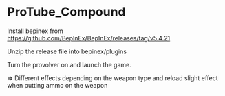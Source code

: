# ProTube_Compound

Install bepinex from https://github.com/BepInEx/BepInEx/releases/tag/v5.4.21

Unzip the release file into bepinex/plugins

Turn the provolver on and launch the game.

=> Different effects depending on the weapon type and reload slight effect when putting ammo on the weapon
